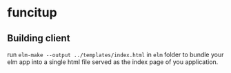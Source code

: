 # funcitup

## Building client
run `elm-make --output ../templates/index.html` in `elm` folder to bundle your elm app into a single html file served as the index page of you application.